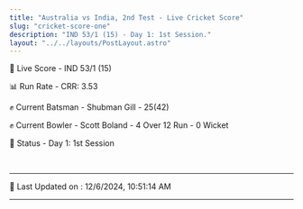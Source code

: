 ```yaml
---
title: "Australia vs India, 2nd Test - Live Cricket Score"
slug: "cricket-score-one"
description: "IND 53/1 (15) - Day 1: 1st Session."
layout: "../../layouts/PostLayout.astro"
---
```


🔴 Live Score - IND 53/1 (15)  

📊 Run Rate - CRR: 3.53  

✊ Current Batsman - Shubman Gill - 25(42)  

✊ Current Bowler - Scott Boland - 4 Over 12 Run - 0 Wicket  

📑 Status - Day 1: 1st Session

<br />

***

📝 Last Updated on : 12/6/2024, 10:51:14 AM

***

